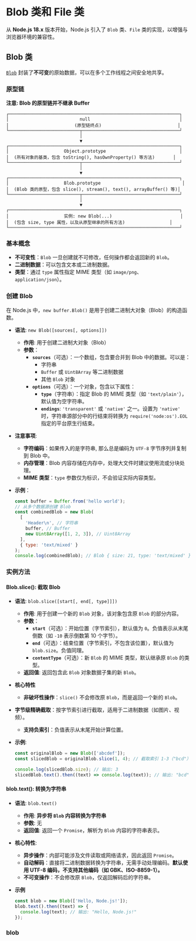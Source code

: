 # Blob 类和 File 类

从 **Node.js 18.x** 版本开始，Node.js 引入了 `Blob` 类、`File` 类的实现，以增强与浏览器环境的兼容性。

## Blob 类

[`Blob`](https://developer.mozilla.org/zh-CN/docs/Web/API/Blob) 封装了**不可变**的原始数据，可以在多个工作线程之间安全地共享。

### 原型链

**注意: Blob 的原型链并不继承 Buffer**

```plaintext
┌─────────────────────────────────────────────────────────────────┐
│                           null                                  │
│                         (原型链终点)                             │
└───────────────────────────┬─────────────────────────────────────┘
                            │
                            ▼
┌─────────────────────────────────────────────────────────────────┐
│                     Object.prototype                            │
│  (所有对象的基类，包含 toString(), hasOwnProperty() 等方法)       │
└───────────────────────────┬─────────────────────────────────────┘
                            │
                            ▼
┌─────────────────────────────────────────────────────────────────┐
│                     Blob.prototype                               │
│  (Blob 类的原型，包含 slice(), stream(), text(), arrayBuffer() 等)│
└───────────────────────────┬─────────────────────────────────────┘
                            │
                            ▼
┌─────────────────────────────────────────────────────────────────┐
│                     实例: new Blob(...)                          │
│  (包含 size, type 属性，以及从原型继承的所有方法)                 │
└─────────────────────────────────────────────────────────────────┘
```

### 基本概念

- **不可变性**：`Blob` 一旦创建就不可修改，任何操作都会返回新的 `Blob`。
- **二进制数据**：可以包含文本或二进制数据。
- **类型**：通过 `type` 属性指定 MIME 类型（如 `image/png`、`application/json`）。

### 创建 Blob

在 Node.js 中，`new buffer.Blob()` 是用于创建二进制大对象（Blob）的构造函数。

- **语法**: `new Blob([sources[, options]])`

  - **作用**: 用于创建二进制大对象（Blob）
  - **参数**：
    - **`sources`**（可选）：一个数组，包含要合并到 Blob 中的数据。可以是：
      - 字符串
      - `Buffer` 或 `Uint8Array` 等二进制数据
      - 其他 `Blob` 对象
    - **`options`**（可选）：一个对象，包含以下属性：
      - **`type`**（字符串）：指定 Blob 的 MIME 类型（如 `'text/plain'`），默认值为空字符串。
      - **`endings`**: `'transparent'` 或 `'native'` 之一。设置为 `'native'` 时，字符串源部分中的行结束将转换为 `require('node:os').EOL` 指定的平台原生行结束。

- **注意事项**:

  - **字符编码**：如果传入的是字符串, 那么总是编码为 `UTF-8` 字节序列并复制到 Blob 中。
  - **内存管理**：Blob 内容存储在内存中，处理大文件时建议使用流或分块处理。
  - **MIME 类型**：`type` 参数仅为标识，不会验证实际内容类型。

- **示例**：

  ```js
  const buffer = Buffer.from('hello world');
  // 从多个数据源创建 Blob
  const combinedBlob = new Blob(
    [
      'Header\n', // 字符串
      buffer, // Buffer
      new Uint8Array([1, 2, 3]), // Uint8Array
    ],
    { type: 'text/mixed' }
  );
  console.log(combinedBlob); // Blob { size: 21, type: 'text/mixed' }
  ```

### 实例方法

#### Blob.slice(): 截取 Blob

- **语法**: `blob.slice([start[, end[, type]]])`

  - **作用**: 用于创建一个新的 `Blob` 对象，该对象包含原 `Blob` 的部分内容。
  - **参数**：
    - **`start`**（可选）：开始位置（字节索引），默认值为 `0`。负值表示从末尾倒数（如 `-10` 表示倒数第 10 个字节）。
    - **`end`**（可选）：结束位置（字节索引，不包含该位置），默认值为 `blob.size`。负值同理。
    - **`contentType`**（可选）：新 `Blob` 的 MIME 类型，默认继承原 `Blob` 的类型。
  - **返回值**: 返回包含此 `Blob` 对象数据子集的新 `Blob`。

- **核心特性**

  - **非破坏性操作**：`slice()` 不会修改原 `Blob`，而是返回一个新的 `Blob`。

- **字节级精确截取**：按字节索引进行截取，适用于二进制数据（如图片、视频）。

  - **支持负索引**：负值表示从末尾开始计算位置。

- **示例**:

  ```js
  const originalBlob = new Blob(['abcdef']);
  const slicedBlob = originalBlob.slice(1, 4); // 截取索引 1-3（"bcd"）

  console.log(slicedBlob.size); // 输出: 3
  slicedBlob.text().then((text) => console.log(text)); // 输出: "bcd"
  ```

#### blob.text(): 转换为字符串

- **语法**: `blob.text()`

  - **作用**: **异步将 `Blob` 内容转换为字符串**
  - **参数**: 无
  - **返回值**: 返回一个 `Promise`，解析为 `Blob` 内容的字符串表示。

- **核心特性**:

  - **异步操作**：内部可能涉及文件读取或网络请求，因此返回 `Promise`。
  - **自动解码**：直接将二进制数据转换为字符串，无需手动处理编码。**默认使用 UTF-8 编码，不支持其他编码（如 GBK、ISO-8859-1）。**
  - **不可变操作**：不会修改原 `Blob`，仅返回解码后的字符串。

- **示例**

  ```js
  const blob = new Blob(['Hello, Node.js!']);
  blob.text().then((text) => {
    console.log(text); // 输出: "Hello, Node.js!"
  });
  ```

### blob
